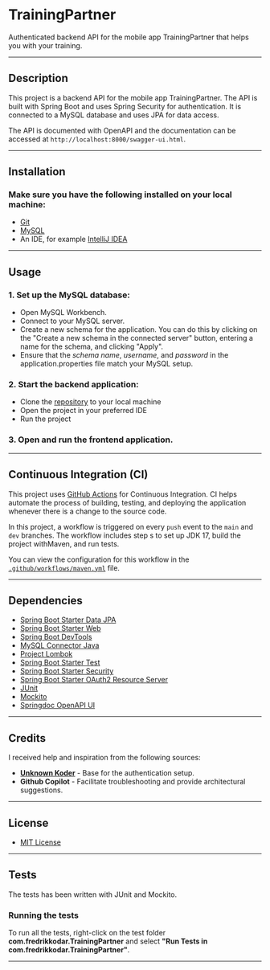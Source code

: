 # TrainingPartner
Authenticated backend API for the mobile app TrainingPartner that helps you with your training.

---

## Description

This project is a backend API for the mobile app TrainingPartner. 
The API is built with Spring Boot and uses Spring Security for authentication. It is connected to a MySQL database and uses JPA for data access.

The API is documented with OpenAPI and the documentation can be accessed at `http://localhost:8000/swagger-ui.html`.

---

## Installation

### Make sure you have the following installed on your local machine:
- [Git](https://git-scm.com/)
- [MySQL](https://www.mysql.com/)
- An IDE, for example [IntelliJ IDEA](https://www.jetbrains.com/idea/)

---

## Usage

### 1. Set up the MySQL database:
- Open MySQL Workbench.
- Connect to your MySQL server.
- Create a new schema for the application. You can do this by clicking on the "Create a new schema in the connected server" button, entering a name for the schema, and clicking "Apply".
- Ensure that the *schema name*, *username*, and *password* in the application.properties file match your MySQL setup.

### 2. Start the backend application:
- Clone the [repository](https://github.com/Fringston/TrainingPartner) to your local machine
- Open the project in your preferred IDE 
- Run the project

### 3. Open and run the frontend application.

---

## Continuous Integration (CI)

This project uses [GitHub Actions](https://github.com/features/actions) for Continuous Integration. 
CI helps automate the process of building, testing, and deploying the application whenever there is a change to the source code.

In this project, a workflow is triggered on every `push` event to the `main` and `dev` branches. 
The workflow includes step s to set up JDK 17, build the project withMaven, and run tests.

You can view the configuration for this workflow in the [`.github/workflows/maven.yml`](.github/workflows/maven.yml) file.

---

## Dependencies

- [Spring Boot Starter Data JPA](https://mvnrepository.com/artifact/org.springframework.boot/spring-boot-starter-data-jpa)
- [Spring Boot Starter Web](https://mvnrepository.com/artifact/org.springframework.boot/spring-boot-starter-web)
- [Spring Boot DevTools](https://mvnrepository.com/artifact/org.springframework.boot/spring-boot-devtools)
- [MySQL Connector Java](https://mvnrepository.com/artifact/mysql/mysql-connector-java)
- [Project Lombok](https://mvnrepository.com/artifact/org.projectlombok/lombok)
- [Spring Boot Starter Test](https://mvnrepository.com/artifact/org.springframework.boot/spring-boot-starter-test)
- [Spring Boot Starter Security](https://mvnrepository.com/artifact/org.springframework.boot/spring-boot-starter-security)
- [Spring Boot Starter OAuth2 Resource Server](https://mvnrepository.com/artifact/org.springframework.boot/spring-boot-starter-oauth2-resource-server)
- [JUnit](https://mvnrepository.com/artifact/org.junit.jupiter/junit-jupiter-api)
- [Mockito](https://mvnrepository.com/artifact/org.mockito/mockito-core)
- [Springdoc OpenAPI UI](https://mvnrepository.com/artifact/org.springdoc/springdoc-openapi-ui)

---

## Credits

I received help and inspiration from the following sources:
- **[Unknown Koder](https://github.com/unknownkoder/spring-security-login-system)** - Base for the authentication setup.
- **Github Copilot** - Facilitate troubleshooting and provide architectural suggestions.

---

## License

- [MIT License](https://choosealicense.com/licenses/mit/)

---

## Tests

The tests has been written with JUnit and Mockito.

### Running the tests

To run all the tests, right-click on the test folder **com.fredrikkodar.TrainingPartner** 
and select **"Run Tests in com.fredrikkodar.TrainingPartner"**.

---
